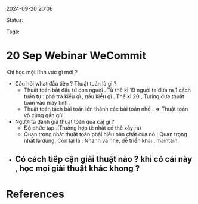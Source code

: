 
2024-09-20 20:06

Status:

Tags:


# 20 Sep Webinar WeCommit

Khi học một lĩnh vực gì mới ? 
- Câu hỏi what đầu tiên ? Thuật toán là gì ?
     -   Thuật toán bắt đầu từ con người . Từ thế kỉ 19 người ta đưa ra 1 cách tuần tự : pha trà kiểu gì , nấu kiểu gì . Thế kỉ 20 , Turing đưa thuật toán vào máy tính . 
     - Thuật toán tách bài toán lớn thành các bài toán nhỏ .
          => Thuật toán vô cùng gần gũi
-  Người ta đánh giá thuật toán qua cái gì ?
    -  Độ phức tạp .(Trường hợp tệ nhất có thể xảy ra) 
    -  Quan trọng nhất thuật toán phải hiểu bản chất của nó : Quan trọng nhất là đúng. Còn lại là : Nhanh và nhẹ, dễ triển khai , maintain.
-  Có cách tiếp cận giải thuật nào ? khi có cái này , học mọi giải thuật khác khong ?
      -  
      
# References





